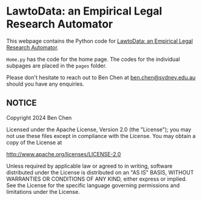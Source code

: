 # LawtoData: an Empirical Legal Research Automator 

This webpage contains the Python code for [LawtoData: an Empirical Legal Research Automator](https://lawtodata.streamlit.app).

`Home.py` has the code for the home page. The codes for the individual subpages are placed in the `pages` folder. 

Please don't hesitate to reach out to Ben Chen at ben.chen@sydney.edu.au should you have any enquiries.

## NOTICE

Copyright 2024 Ben Chen

Licensed under the Apache License, Version 2.0 (the "License"); you may not use these files except in compliance with the License. You may obtain a copy of the License at

http://www.apache.org/licenses/LICENSE-2.0

Unless required by applicable law or agreed to in writing, software distributed under the License is distributed on an "AS IS" BASIS, WITHOUT WARRANTIES OR CONDITIONS OF ANY KIND, either express or implied. See the License for the specific language governing permissions and limitations under the License.
